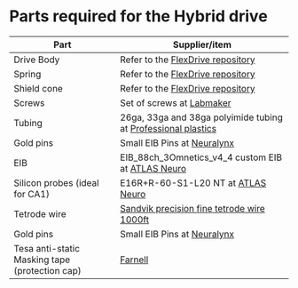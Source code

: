 # Parts required for the Hybrid drive 

| **Part** | **Supplier/item** |
| -------- | ----------------- |
Drive Body | Refer to the [FlexDrive repository](https://github.com/open-ephys/flexDrive/tree/master/Drive%20Body) |
Spring     | Refer to the [FlexDrive repository](https://github.com/open-ephys/flexDrive/tree/master/Spring) |
Shield cone| Refer to the [FlexDrive repository](https://github.com/open-ephys/flexDrive/tree/master/Shield%20Cap) | 
Screws     | Set of screws at [Labmaker](https://www.labmaker.org/products/set-of-srews?_pos=3&_sid=ce0c2ca8d&_ss=r) |
Tubing     | 26ga, 33ga and 38ga polyimide tubing at [Professional plastics](https://www.professionalplastics.com/POLYIMIDETUBINGMEDICALWIREPROBE)    |
Gold pins  | Small EIB Pins at [Neuralynx](https://neuralynx.com/hardware/small-eib-pins)  |
EIB        | EIB_88ch_3Omnetics_v4_4 custom EIB at [ATLAS Neuro](https://www.atlasneuro.com/) |
Silicon probes (ideal for CA1) | E16R+R-60-S1-L20 NT at [ATLAS Neuro](https://www.atlasneuro.com/) |
Tetrode wire | [Sandvik precision fine tetrode wire 1000ft](https://www.amazon.com/Sandvik-Precision-Fine-Tetrode-Feet/dp/B0062MNUG6)|
Gold pins  | Small EIB Pins at [Neuralynx](https://neuralynx.com/hardware/small-eib-pins)  |
Tesa anti-static Masking tape (protection cap) | [Farnell](https://no.farnell.com/tesa/51408-00007-00/masking-tape-pi-film-33m-x-12mm/dp/1775817?ost=TESA+51408-00007-00)  |


